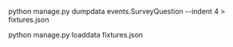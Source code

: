 python manage.py dumpdata events.SurveyQuestion --indent 4 > fixtures.json

python manage.py loaddata fixtures.json